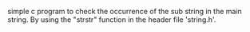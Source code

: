 simple c program to check the occurrence
of the sub string in the main string.
By using the "strstr" function in the
header file 'string.h'.
